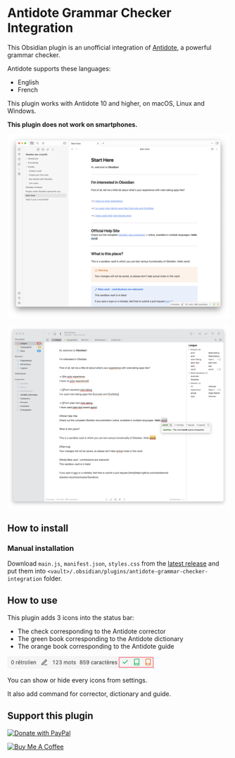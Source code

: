 # Antidote Grammar Checker Integration

This Obsidian plugin is an unofficial integration of [Antidote](https://www.antidote.info/), a powerful grammar checker.

Antidote supports these languages:

- English
- French

This plugin works with Antidote 10 and higher, on macOS, Linux and Windows.

**This plugin does not work on smartphones.**

![](./assets/obsidian.png)

![](./assets/antidote.png)

## How to install

### Manual installation

Download `main.js`, `manifest.json`, `styles.css` from the [latest release](https://github.com/heziode/obsidian-antidote/releases/latest) and put them into `<vault>/.obsidian/plugins/antidote-grammar-checker-integration` folder.

## How to use

This plugin adds 3 icons into the status bar:

- The check corresponding to the Antidote corrector
- The green book corresponding to the Antidote dictionary
- The orange book corresponding to the Antidote guide

![](./assets/obsidian-statusbar.png)

You can show or hide every icons from settings.

It also add command for corrector, dictionary and guide.

## Support this plugin

<a href="https://paypal.me/foetools" target="_blank"><img src="https://img.shields.io/badge/paypal-foetools%20(heziode)-yellow?style=social&logo=paypal" alt="Donate with PayPal"></a>

<a href="https://www.buymeacoffee.com/Heziode" target="_blank"><img src="https://cdn.buymeacoffee.com/buttons/v2/default-yellow.png" alt="Buy Me A Coffee" width="100" ></a>
